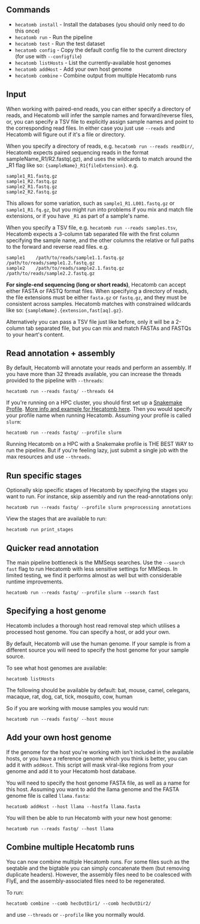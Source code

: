 ## Commands

* `hecatomb install` - Install the databases (you should only need to do this once)
* `hecatomb run` - Run the pipeline
* `hecatomb test` - Run the test dataset
* `hecatomb config` - Copy the default config file to the current directory (for use with `--configfile`)
* `hecatomb listHosts` - List the currently-available host genomes
* `hecatomb addHost` - Add your own host genome
* `hecatomb combine` - Combine output from multiple Hecatomb runs


## Input

When working with paired-end reads,
you can either specify a directory of reads, and Hecatomb will infer the sample names and forward/reverse files, or,
you can specify a TSV file to explicitly assign sample names and point to the corresponding read files.
In either case you just use `--reads` and Hecatomb will figure out if it's a file or directory.

When you specify a directory of reads, e.g. `hecatomb run --reads readDir/`, 
Hecatomb expects paired sequencing reads in the format sampleName_R1/R2.fastq(.gz), 
and uses the wildcards to match around the _R1 flag like so: `{sampleName}_R1{fileExtension}`. e.g. 

```text
sample1_R1.fastq.gz
sample1_R2.fastq.gz
sample2_R1.fastq.gz
sample2_R2.fastq.gz
```

This allows for some variation, such as `sample1_R1.L001.fastq.gz` or `sample1_R1.fq.gz`,
but you might run into problems if you mix and match file extensions, 
or if you have `_R1` as part of a sample's name.

When you specify a TSV file, e.g. `hecatomb run --reads samples.tsv`, 
Hecatomb expects a 3-column tab separated file with the first column specifying the sample name, 
and the other columns the relative or full paths to the forward and reverse read files. e.g.

```text
sample1    /path/to/reads/sample1.1.fastq.gz    /path/to/reads/sample1.2.fastq.gz
sample2    /path/to/reads/sample2.1.fastq.gz    /path/to/reads/sample2.2.fastq.gz
```

__For single-end sequencing (long or short reads)__, Hecatomb can accept either FASTA or FASTQ format files.
When specifying a directory of reads, the file extensions must be either `fasta.gz` or `fastq.gz`,
and they must be consistent across samples.
Hecatomb matches with constrained wildcards like so: `{sampleName}.{extension,fast[aq].gz}`.

Alternatively you can pass a TSV file just like before, only it will be a 2-column tab separated file,
but you can mix and match FASTAs and FASTQs to your heart's content.

## Read annotation + assembly

By default, Hecatomb will annotate your reads and perform an assembly.
If you have more than 32 threads available, you can increase the threads provided to the pipeline with `--threads`:

```shell
hecatomb run --reads fastq/ --threads 64
```

If you're running on a HPC cluster, you should first set up a 
[Snakemake Profile](https://snakemake.readthedocs.io/en/stable/executing/cli.html#profiles).
[More info and example for Hecatomb here](configuration.md#profiles-for-hpc-clusters).
Then you would specify your profile name when running Hecatomb.
Assuming your profile is called `slurm`:

```shell
hecatomb run --reads fastq/ --profile slurm
```

Running Hecatomb on a HPC with a Snakemake profile is THE BEST WAY to run the pipeline.
But if you're feeling lazy, just submit a single job with the max resources and use `--threads`.

## Run specific stages

Optionally skip specific stages of Hecatomb by specifying the stages you want to run.
For instance, skip assembly and run the read-annotations only:

```shell
hecatomb run --reads fastq/ --profile slurm preprocessing annotations
```

View the stages that are available to run:

```shell
hecatomb run print_stages
```

## Quicker read annotation

The main pipeline bottleneck is the MMSeqs searches.
Use the `--search fast` flag to run Hecatomb with less sensitive settings for MMSeqs.
In limited testing, we find it performs almost as well but with considerable runtime improvements.

```shell
hecatomb run --reads fastq/ --profile slurm --search fast
```

## Specifying a host genome

Hecatomb includes a thorough host read removal step which utilises a processed host genome.
You can specify a host, or add your own.

By default, Hecatomb will use the human genome.
If your sample is from a different source you will need to specify the host genome for your sample source.

To see what host genomes are available:

```shell
hecatomb listHosts
```

The following should be available by default: 
bat, mouse, camel, celegans, macaque, rat, dog, cat, tick, mosquito, cow, human

So if you are working with mouse samples you would run:

```shell
hecatomb run --reads fastq/ --host mouse
```

## Add your own host genome

If the genome for the host you're working with isn't included in the available hosts, or you have a reference genome
which you think is better, you can add it with `addHost`.
This script will mask viral-like regions from your genome and add it to your Hecatomb host database.

You will need to specify the host genome FASTA file, as well as a name for this host.
Assuming you want to add the llama genome and the FASTA genome file is called `llama.fasta`:

```shell
hecatomb addHost --host llama --hostfa llama.fasta
```

You will then be able to run Hecatomb with your new host genome:

```shell
hecatomb run --reads fastq/ --host llama
```

## Combine multiple Hecatomb runs

You can now combine multiple Hecatomb runs. 
For some files such as the seqtable and the bigtable you can simply concatenate them (but removing duplicate headers).
However, the assembly files need to be coalesced with FlyE, and the assembly-associated files need to be regenerated.

To run:

```shell
hecatomb combine --comb hecOutDir1/ --comb hecOutDir2/
```

and use `--threads` or `--profile` like you normally would.
